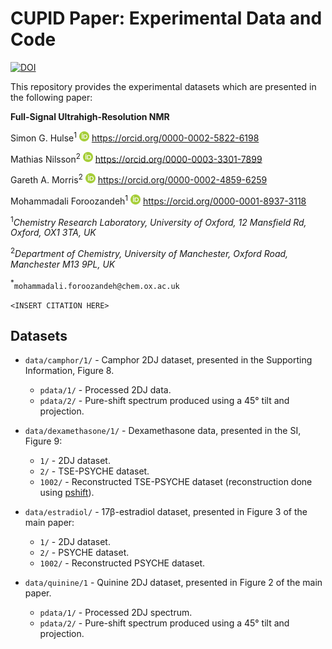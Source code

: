 # CUPID Paper: Experimental Data and Code

[![DOI](https://zenodo.org/badge/814870133.svg)](https://zenodo.org/badge/latestdoi/814870133)

This repository provides the experimental datasets which are presented in the following paper:

**Full-Signal Ultrahigh-Resolution NMR**

Simon G. Hulse<sup>1</sup> ![ORCID](ORCID-iD_icon_16x16.png) https://orcid.org/0000-0002-5822-6198

Mathias Nilsson<sup>2</sup> ![ORCID](ORCID-iD_icon_16x16.png) https://orcid.org/0000-0003-3301-7899

Gareth A. Morris<sup>2</sup> ![ORCID](ORCID-iD_icon_16x16.png) https://orcid.org/0000-0002-4859-6259

Mohammadali Foroozandeh<sup>1</sup> ![ORCID](ORCID-iD_icon_16x16.png) https://orcid.org/0000-0001-8937-3118

<sup>1</sup>*Chemistry Research Laboratory, University of Oxford, 12 Mansfield Rd, Oxford, OX1 3TA, UK*

<sup>2</sup>*Department of Chemistry, University of Manchester, Oxford Road, Manchester M13 9PL, UK*

<sup>*</sup>`mohammadali.foroozandeh@chem.ox.ac.uk`

`<INSERT CITATION HERE>`

## Datasets

* `data/camphor/1/` - Camphor 2DJ dataset, presented in the Supporting Information, Figure 8.

    - `pdata/1/` - Processed 2DJ data.
    - `pdata/2/` - Pure-shift spectrum produced using a 45° tilt and projection.

* `data/dexamethasone/1/` - Dexamethasone data, presented in the SI, Figure 9:

    - `1/` - 2DJ dataset.
    - `2/` - TSE-PSYCHE dataset.
    - `1002/` - Reconstructed TSE-PSYCHE dataset (reconstruction done using
      [pshift](http://nmr.chemistry.manchester.ac.uk/sites/default/files/pshift)).

* `data/estradiol/` - 17β-estradiol dataset, presented in Figure 3 of the main paper:

    - `1/` - 2DJ dataset.
    - `2/` - PSYCHE dataset.
    - `1002/` - Reconstructed PSYCHE dataset.

* `data/quinine/1` - Quinine 2DJ dataset, presented in Figure 2 of the main paper.

    - `pdata/1/` - Processed 2DJ spectrum.
    - `pdata/2/` - Pure-shift spectrum produced using a 45° tilt and projection.
